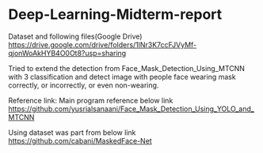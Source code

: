 # Deep-Learning-Midterm-report

Dataset and following files(Google Drive) https://drive.google.com/drive/folders/1lNr3K7ccFJVyMf-qjonWoAkHYB4O0Ot8?usp=sharing

Tried to extend the detection from Face_Mask_Detection_Using_MTCNN with 3 classification and detect image with people face wearing mask correctly, or incorrectly, or even non-wearing.

Reference link:
Main program reference below link
https://github.com/yusrialsanaani/Face_Mask_Detection_Using_YOLO_and_MTCNN

Using dataset was part from below link
https://github.com/cabani/MaskedFace-Net
